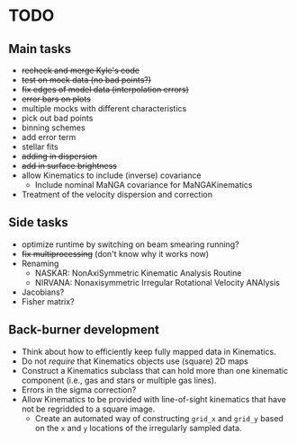 # TODO

## Main tasks

- ~~recheck and merge Kyle's code~~
- ~~test on mock data (no bad points?)~~
- ~~fix edges of model data (interpolation errors)~~
- ~~error bars on plots~~
- multiple mocks with different characteristics
- pick out bad points
- binning schemes
- add error term
- stellar fits
- ~~adding in dispersion~~
- ~~add in surface brightness~~
- allow Kinematics to include (inverse) covariance
    - Include nominal MaNGA covariance for MaNGAKinematics
- Treatment of the velocity dispersion and correction

## Side tasks

- optimize runtime by switching on beam smearing running?
- ~~fix multiprocessing~~ (don't know why it works now)
- Renaming
    - NASKAR: NonAxiSymmetric Kinematic Analysis Routine
    - NIRVANA: Nonaxisymmetric Irregular Rotational Velocity ANAlysis
- Jacobians?
- Fisher matrix?

## Back-burner development

- Think about how to efficiently keep fully mapped data in Kinematics.
- Do not *require* that Kinematics objects use (square) 2D maps
- Construct a Kinematics subclass that can hold more than one kinematic
  component (i.e., gas and stars or multiple gas lines).
- Errors in the sigma correction?
- Allow Kinematics to be provided with line-of-sight kinematics that
  have not be regridded to a square image.
    - Create an automated way of constructing `grid_x` and `grid_y`
      based on the `x` and `y` locations of the irregularly sampled
      data.

